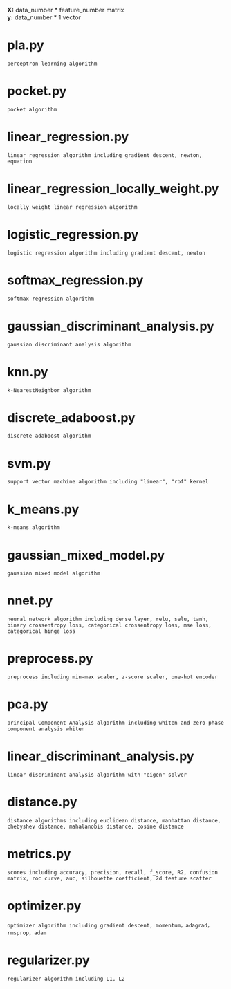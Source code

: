 **X:** data_number * feature_number matrix<br>
**y:** data_number * 1 vector<br>

# pla.py
    perceptron learning algorithm
# pocket.py
    pocket algorithm
# linear_regression.py
    linear regression algorithm including gradient descent, newton, equation
# linear_regression_locally_weight.py
    locally weight linear regression algorithm
# logistic_regression.py
    logistic regression algorithm including gradient descent, newton
# softmax_regression.py
    softmax regression algorithm
# gaussian_discriminant_analysis.py
    gaussian discriminant analysis algorithm
# knn.py
    k-NearestNeighbor algorithm
# discrete_adaboost.py
    discrete adaboost algorithm
# svm.py
    support vector machine algorithm including "linear", "rbf" kernel
# k_means.py
    k-means algorithm
# gaussian_mixed_model.py
    gaussian mixed model algorithm
# nnet.py
    neural network algorithm including dense layer, relu, selu, tanh, binary crossentropy loss, categorical crossentropy loss, mse loss, categorical hinge loss
# preprocess.py
    preprocess including min-max scaler, z-score scaler, one-hot encoder
# pca.py
    principal Component Analysis algorithm including whiten and zero-phase component analysis whiten
# linear_discriminant_analysis.py
    linear discriminant analysis algorithm with "eigen" solver
# distance.py
    distance algorithms including euclidean distance, manhattan distance, chebyshev distance, mahalanobis distance, cosine distance
# metrics.py
    scores including accuracy, precision, recall, f_score, R2, confusion matrix, roc curve, auc, silhouette coefficient, 2d feature scatter
# optimizer.py
    optimizer algorithm including gradient descent, momentum，adagrad，rmsprop，adam
# regularizer.py
    regularizer algorithm including L1, L2
